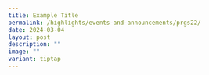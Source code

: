 ```yaml
---
title: Example Title
permalink: /highlights/events-and-announcements/prgs22/
date: 2024-03-04
layout: post
description: ""
image: ""
variant: tiptap
---
```

